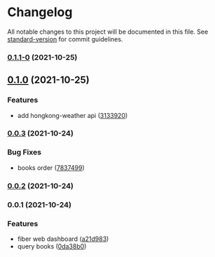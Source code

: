 # Changelog

All notable changes to this project will be documented in this file. See [standard-version](https://github.com/conventional-changelog/standard-version) for commit guidelines.

### [0.1.1-0](https://github.com/Aysnine/unripe-bison/compare/v0.1.0...v0.1.1-0) (2021-10-25)

## [0.1.0](https://github.com/Aysnine/unripe-bison/compare/v0.0.3...v0.1.0) (2021-10-25)


### Features

* add hongkong-weather api ([3133920](https://github.com/Aysnine/unripe-bison/commit/3133920f48f9ccd876eab05c5039759ba049f755))

### [0.0.3](https://github.com/Aysnine/unripe-bison/compare/v0.0.2...v0.0.3) (2021-10-24)


### Bug Fixes

* books order ([7837499](https://github.com/Aysnine/unripe-bison/commit/783749989757c9e088ca0bd4bb89b8d012abe0f8))

### [0.0.2](https://github.com/Aysnine/unripe-bison/compare/v0.0.1...v0.0.2) (2021-10-24)

### 0.0.1 (2021-10-24)


### Features

* fiber web dashboard ([a21d983](https://github.com/Aysnine/unripe-bison/commit/a21d98367bfeb0c5fabcf0cc3b762e778e998f5e))
* query books ([0da38b0](https://github.com/Aysnine/unripe-bison/commit/0da38b0ae32547c9533f974bf3a81fb0a4f82be2))
